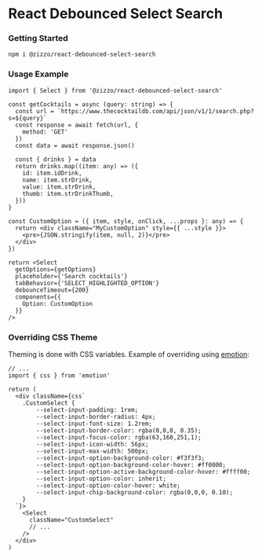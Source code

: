 React Debounced Select Search
==============================

### Getting Started
`npm i @zizzo/react-debounced-select-search`

### Usage Example
```tsx
import { Select } from '@zizzo/react-debounced-select-search'

const getCocktails = async (query: string) => {
  const url = `https://www.thecocktaildb.com/api/json/v1/1/search.php?s=${query}`
  const response = await fetch(url, {
    method: 'GET'
  })
  const data = await response.json()

  const { drinks } = data
  return drinks.map((item: any) => ({ 
    id: item.idDrink,
    name: item.strDrink, 
    value: item.strDrink,
    thumb: item.strDrinkThumb,
  }))
}

const CustomOption = ({ item, style, onClick, ...props }: any) => {
  return <div className="MyCustomOption" style={{ ...style }}>
    <pre>{JSON.stringify(item, null, 2)}</pre>
  </div>
})

return <Select
  getOptions={getOptions}
  placeholder={'Search cocktails'}
  tabBehavior={'SELECT_HIGHLIGHTED_OPTION'}
  debounceTimeout={200}
  components={{
    Option: CustomOption
  }}
/>
```


### Overriding CSS Theme

Theming is done with CSS variables. Example of overriding using [emotion](https://www.npmjs.com/package/emotion):

```tsx
// ...
import { css } from 'emotion'

return (
  <div className={css`
    .CustomSelect {
        --select-input-padding: 1rem;
        --select-input-border-radius: 4px;
        --select-input-font-size: 1.2rem;
        --select-input-border-color: rgba(0,0,0, 0.35);
        --select-input-focus-color: rgba(63,160,251,1);
        --select-input-icon-width: 56px;
        --select-input-max-width: 500px;
        --select-input-option-background-color: #f3f3f3;
        --select-input-option-background-color-hover: #ff0000;
        --select-input-option-active-background-color-hover: #ffff00;
        --select-input-option-color: inherit;
        --select-input-option-color-hover: white;
        --select-input-chip-background-color: rgba(0,0,0, 0.10);
    }
  `}>
    <Select 
      className="CustomSelect"
      // ...
    />
  </div>
)

```